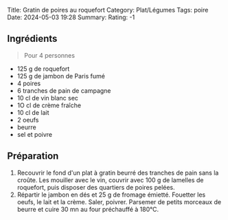 Title: Gratin de poires au roquefort
Category: Plat/Légumes
Tags: poire
Date: 2024-05-03 19:28
Summary: 
Rating: -1 

## Ingrédients

> Pour 4 personnes

- 125 g de roquefort
- 125 g de jambon de Paris fumé
- 4 poires
- 6 tranches de pain de campagne
- 10 cl de vin blanc sec
- 1O cl de crème fraîche
- 10 cl de lait
- 2 oeufs
- beurre
- sel et poivre

## Préparation

1. Recouvrir le fond d'un plat à gratin beurré des tranches de pain sans la croûte. Les mouiller avec le vin, couvrir avec 100 g de lamelles de roquefort, puis disposer des quartiers de poires pelées.
2. Répartir le jambon en dés et 25 g de fromage émietté. Fouetter les oeufs, le lait et la crème. Saler, poivrer. Parsemer de petits morceaux de beurre et cuire 30 mn au four préchauffé à 180°C.
